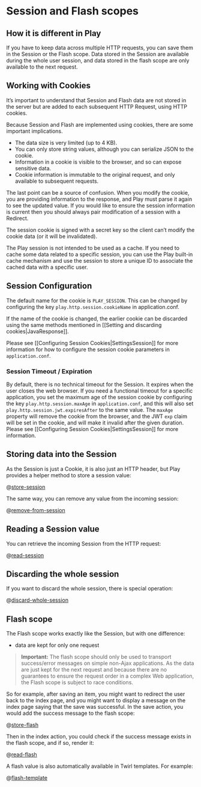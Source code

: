 <!--- Copyright (C) from 2022 The Play Framework Contributors <https://github.com/playframework>, 2011-2021 Lightbend Inc. <https://www.lightbend.com> -->

# Session and Flash scopes

## How it is different in Play

If you have to keep data across multiple HTTP requests, you can save them in the Session or the Flash scope. Data stored in the Session are available during the whole user session, and data stored in the flash scope are only available to the next request.

## Working with Cookies

It’s important to understand that Session and Flash data are not stored in the server but are added to each subsequent HTTP Request, using HTTP cookies.  

Because Session and Flash are implemented using cookies, there are some important implications.

* The data size is very limited (up to 4 KB).
* You can only store string values, although you can serialize JSON to the cookie.
* Information in a cookie is visible to the browser, and so can expose sensitive data.
* Cookie information is immutable to the original request, and only available to subsequent requests.

The last point can be a source of confusion.  When you modify the cookie, you are providing information to the response, and Play must parse it again to see the updated value.  If you would like to ensure the session information is current then you should always pair modification of a session with a Redirect.

The session cookie is signed with a secret key so the client can’t modify the cookie data (or it will be invalidated).

The Play session is not intended to be used as a cache. If you need to cache some data related to a specific session, you can use the Play built-in cache mechanism and use the session to store a unique ID to associate the cached data with a specific user.

## Session Configuration

The default name for the cookie is `PLAY_SESSION`. This can be changed by configuring the key `play.http.session.cookieName` in application.conf.

If the name of the cookie is changed, the earlier cookie can be discarded using the same methods mentioned in [[Setting and discarding cookies|JavaResponse]].

Please see [[Configuring Session Cookies|SettingsSession]] for more information for how to configure the session cookie parameters in `application.conf`.

### Session Timeout / Expiration

By default, there is no technical timeout for the Session. It expires when the user closes the web browser. If you need a functional timeout for a specific application, you set the maximum age of the session cookie by configuring the key `play.http.session.maxAge` in `application.conf`, and this will also set `play.http.session.jwt.expiresAfter` to the same value.  The `maxAge` property will remove the cookie from the browser, and the JWT `exp` claim will be set in the cookie, and will make it invalid after the given duration.  Please see [[Configuring Session Cookies|SettingsSession]] for more information.

## Storing data into the Session

As the Session is just a Cookie, it is also just an HTTP header, but Play provides a helper method to store a session value:

@[store-session](code/javaguide/http/JavaSessionFlash.java)

The same way, you can remove any value from the incoming session:

@[remove-from-session](code/javaguide/http/JavaSessionFlash.java)

## Reading a Session value

You can retrieve the incoming Session from the HTTP request:

@[read-session](code/javaguide/http/JavaSessionFlash.java)

## Discarding the whole session

If you want to discard the whole session, there is special operation:

@[discard-whole-session](code/javaguide/http/JavaSessionFlash.java)

## Flash scope

The Flash scope works exactly like the Session, but with one difference:

* data are kept for only one request

> **Important:** The flash scope should only be used to transport success/error messages on simple non-Ajax applications. As the data are just kept for the next request and because there are no guarantees to ensure the request order in a complex Web application, the Flash scope is subject to race conditions.

So for example, after saving an item, you might want to redirect the user back to the index page, and you might want to display a message on the index page saying that the save was successful.  In the save action, you would add the success message to the flash scope:

@[store-flash](code/javaguide/http/JavaSessionFlash.java)

Then in the index action, you could check if the success message exists in the flash scope, and if so, render it:

@[read-flash](code/javaguide/http/JavaSessionFlash.java)

A flash value is also automatically available in Twirl templates. For example:

@[flash-template](code/javaguide/http/views/index.scala.html)
